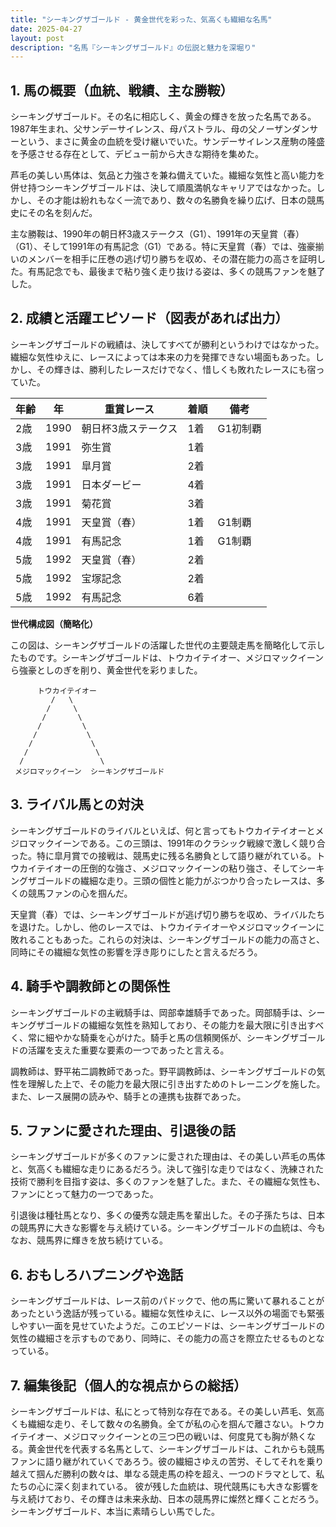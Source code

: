 ```yaml
---
title: "シーキングザゴールド - 黄金世代を彩った、気高くも繊細な名馬"
date: 2025-04-27
layout: post
description: "名馬『シーキングザゴールド』の伝説と魅力を深堀り"
---
```


## 1. 馬の概要（血統、戦績、主な勝鞍）

シーキングザゴールド。その名に相応しく、黄金の輝きを放った名馬である。1987年生まれ、父サンデーサイレンス、母パストラル、母の父ノーザンダンサーという、まさに黄金の血統を受け継いでいた。サンデーサイレンス産駒の隆盛を予感させる存在として、デビュー前から大きな期待を集めた。

芦毛の美しい馬体は、気品と力強さを兼ね備えていた。繊細な気性と高い能力を併せ持つシーキングザゴールドは、決して順風満帆なキャリアではなかった。しかし、その才能は紛れもなく一流であり、数々の名勝負を繰り広げ、日本の競馬史にその名を刻んだ。

主な勝鞍は、1990年の朝日杯3歳ステークス（G1）、1991年の天皇賞（春）（G1）、そして1991年の有馬記念（G1）である。特に天皇賞（春）では、強豪揃いのメンバーを相手に圧巻の逃げ切り勝ちを収め、その潜在能力の高さを証明した。有馬記念でも、最後まで粘り強く走り抜ける姿は、多くの競馬ファンを魅了した。


## 2. 成績と活躍エピソード（図表があれば出力）

シーキングザゴールドの戦績は、決してすべてが勝利というわけではなかった。繊細な気性ゆえに、レースによっては本来の力を発揮できない場面もあった。しかし、その輝きは、勝利したレースだけでなく、惜しくも敗れたレースにも宿っていた。

| 年齢 | 年 | 重賞レース | 着順 | 備考 |
|---|---|---|---|---|
| 2歳 | 1990 | 朝日杯3歳ステークス | 1着 | G1初制覇 |
| 3歳 | 1991 | 弥生賞 | 1着 |  |
| 3歳 | 1991 |皐月賞 | 2着 |  |
| 3歳 | 1991 | 日本ダービー | 4着 |  |
| 3歳 | 1991 | 菊花賞 | 3着 |  |
| 4歳 | 1991 | 天皇賞（春） | 1着 | G1制覇 |
| 4歳 | 1991 | 有馬記念 | 1着 | G1制覇 |
| 5歳 | 1992 | 天皇賞（春） | 2着 |  |
| 5歳 | 1992 | 宝塚記念 | 2着 |  |
| 5歳 | 1992 | 有馬記念 | 6着 |  |


**世代構成図（簡略化）**

この図は、シーキングザゴールドの活躍した世代の主要競走馬を簡略化して示したものです。シーキングザゴールドは、トウカイテイオー、メジロマックイーンら強豪としのぎを削り、黄金世代を彩りました。

```
      トウカイテイオー
         /   \
        /     \
       /       \
      /         \
     /           \
    /             \
   /               \
  /                 \
 メジロマックイーン  シーキングザゴールド
```


## 3. ライバル馬との対決

シーキングザゴールドのライバルといえば、何と言ってもトウカイテイオーとメジロマックイーンである。この三頭は、1991年のクラシック戦線で激しく競り合った。特に皐月賞での接戦は、競馬史に残る名勝負として語り継がれている。トウカイテイオーの圧倒的な強さ、メジロマックイーンの粘り強さ、そしてシーキングザゴールドの繊細な走り。三頭の個性と能力がぶつかり合ったレースは、多くの競馬ファンの心を掴んだ。

天皇賞（春）では、シーキングザゴールドが逃げ切り勝ちを収め、ライバルたちを退けた。しかし、他のレースでは、トウカイテイオーやメジロマックイーンに敗れることもあった。これらの対決は、シーキングザゴールドの能力の高さと、同時にその繊細な気性の影響を浮き彫りにしたと言えるだろう。


## 4. 騎手や調教師との関係性

シーキングザゴールドの主戦騎手は、岡部幸雄騎手であった。岡部騎手は、シーキングザゴールドの繊細な気性を熟知しており、その能力を最大限に引き出すべく、常に細やかな騎乗を心がけた。騎手と馬の信頼関係が、シーキングザゴールドの活躍を支えた重要な要素の一つであったと言える。

調教師は、野平祐二調教師であった。野平調教師は、シーキングザゴールドの気性を理解した上で、その能力を最大限に引き出すためのトレーニングを施した。また、レース展開の読みや、騎手との連携も抜群であった。


## 5. ファンに愛された理由、引退後の話

シーキングザゴールドが多くのファンに愛された理由は、その美しい芦毛の馬体と、気高くも繊細な走りにあるだろう。決して強引な走りではなく、洗練された技術で勝利を目指す姿は、多くのファンを魅了した。また、その繊細な気性も、ファンにとって魅力の一つであった。

引退後は種牡馬となり、多くの優秀な競走馬を輩出した。その子孫たちは、日本の競馬界に大きな影響を与え続けている。シーキングザゴールドの血統は、今もなお、競馬界に輝きを放ち続けている。


## 6. おもしろハプニングや逸話

シーキングザゴールドは、レース前のパドックで、他の馬に驚いて暴れることがあったという逸話が残っている。繊細な気性ゆえに、レース以外の場面でも緊張しやすい一面を見せていたようだ。このエピソードは、シーキングザゴールドの気性の繊細さを示すものであり、同時に、その能力の高さを際立たせるものとなっている。


## 7. 編集後記（個人的な視点からの総括）

シーキングザゴールドは、私にとって特別な存在である。その美しい芦毛、気高くも繊細な走り、そして数々の名勝負。全てが私の心を掴んで離さない。トウカイテイオー、メジロマックイーンとの三つ巴の戦いは、何度見ても胸が熱くなる。黄金世代を代表する名馬として、シーキングザゴールドは、これからも競馬ファンに語り継がれていくであろう。彼の繊細さゆえの苦労、そしてそれを乗り越えて掴んだ勝利の数々は、単なる競走馬の枠を超え、一つのドラマとして、私たちの心に深く刻まれている。  彼が残した血統は、現代競馬にも大きな影響を与え続けており、その輝きは未来永劫、日本の競馬界に燦然と輝くことだろう。  シーキングザゴールド、本当に素晴らしい馬でした。
